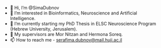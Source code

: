 - 👋 Hi, I’m @SimaDubnov
- 👀 I’m interested in Bioinformatics, Neuroscience and Artificial Intelligence. 
- 🌱 I’m currently starting my PhD Thesis in ELSC Neuroscience Program (Hebrew University, Jerusalem). 
- 💞️ My supervisors are Mor Nitzan and Hermona Soreq.
- 📫 How to reach me - serafima.dubnov@mail.huji.ac.il

<!---
SimaDubnov/SimaDubnov is a ✨ special ✨ repository because its `README.md` (this file) appears on your GitHub profile.
You can click the Preview link to take a look at your changes.
--->
